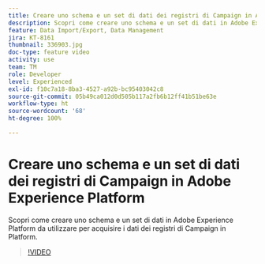 ```yaml
---
title: Creare uno schema e un set di dati dei registri di Campaign in Adobe Experience Platform
description: Scopri come creare uno schema e un set di dati in Adobe Experience Platform da utilizzare per acquisire i dati dei registri di Campaign in Platform.
feature: Data Import/Export, Data Management
jira: KT-8161
thumbnail: 336903.jpg
doc-type: feature video
activity: use
team: TM
role: Developer
level: Experienced
exl-id: f10c7a18-8ba3-4527-a92b-bc95403042c8
source-git-commit: 05b49ca012d0d505b117a2fb6b12ff41b51be63e
workflow-type: ht
source-wordcount: '68'
ht-degree: 100%

---
```


# Creare uno schema e un set di dati dei registri di Campaign in Adobe Experience Platform

Scopri come creare uno schema e un set di dati in Adobe Experience Platform da utilizzare per acquisire i dati dei registri di Campaign in Platform.

>[!VIDEO](https://video.tv.adobe.com/v/336903?quality=12&learn=on)

